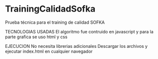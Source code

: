 # TrainingCalidadSofka
Prueba técnica para el training de calidad SOFKA

TECNOLOGIAS USADAS
El algoritmo fue contruido en javascript y para la parte grafica se uso html y css

EJECUCION
No necesita librerias adicionales
Descargar los archivos y ejecutar index.html en cualquier navegador



